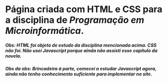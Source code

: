 # Página criada com HTML e CSS para a disciplina de *Programação em Microinformática*.
##### Obs: HTML foi objeto de estudo da disciplina mencionada acima. CSS não foi. Não usei Javascript porque ainda não assisti esse capítulo da novela.
##### Obs da obs: Brincadeira à parte, comecei a estudar Javascript agora, ainda não tenho conhecimento suficiente para implementar no site.
 
